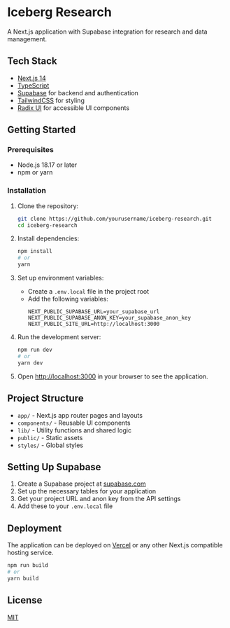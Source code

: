 # Iceberg Research

A Next.js application with Supabase integration for research and data management.

## Tech Stack

- [Next.js 14](https://nextjs.org/)
- [TypeScript](https://www.typescriptlang.org/)
- [Supabase](https://supabase.io/) for backend and authentication
- [TailwindCSS](https://tailwindcss.com/) for styling
- [Radix UI](https://www.radix-ui.com/) for accessible UI components

## Getting Started

### Prerequisites

- Node.js 18.17 or later
- npm or yarn

### Installation

1. Clone the repository:
   ```bash
   git clone https://github.com/yourusername/iceberg-research.git
   cd iceberg-research
   ```

2. Install dependencies:
   ```bash
   npm install
   # or
   yarn
   ```

3. Set up environment variables:
   - Create a `.env.local` file in the project root
   - Add the following variables:
     ```
     NEXT_PUBLIC_SUPABASE_URL=your_supabase_url
     NEXT_PUBLIC_SUPABASE_ANON_KEY=your_supabase_anon_key
     NEXT_PUBLIC_SITE_URL=http://localhost:3000
     ```

4. Run the development server:
   ```bash
   npm run dev
   # or
   yarn dev
   ```

5. Open [http://localhost:3000](http://localhost:3000) in your browser to see the application.

## Project Structure

- `app/` - Next.js app router pages and layouts
- `components/` - Reusable UI components
- `lib/` - Utility functions and shared logic
- `public/` - Static assets
- `styles/` - Global styles

## Setting Up Supabase

1. Create a Supabase project at [supabase.com](https://supabase.com)
2. Set up the necessary tables for your application
3. Get your project URL and anon key from the API settings
4. Add these to your `.env.local` file

## Deployment

The application can be deployed on [Vercel](https://vercel.com/) or any other Next.js compatible hosting service.

```bash
npm run build
# or
yarn build
```

## License

[MIT](LICENSE) 